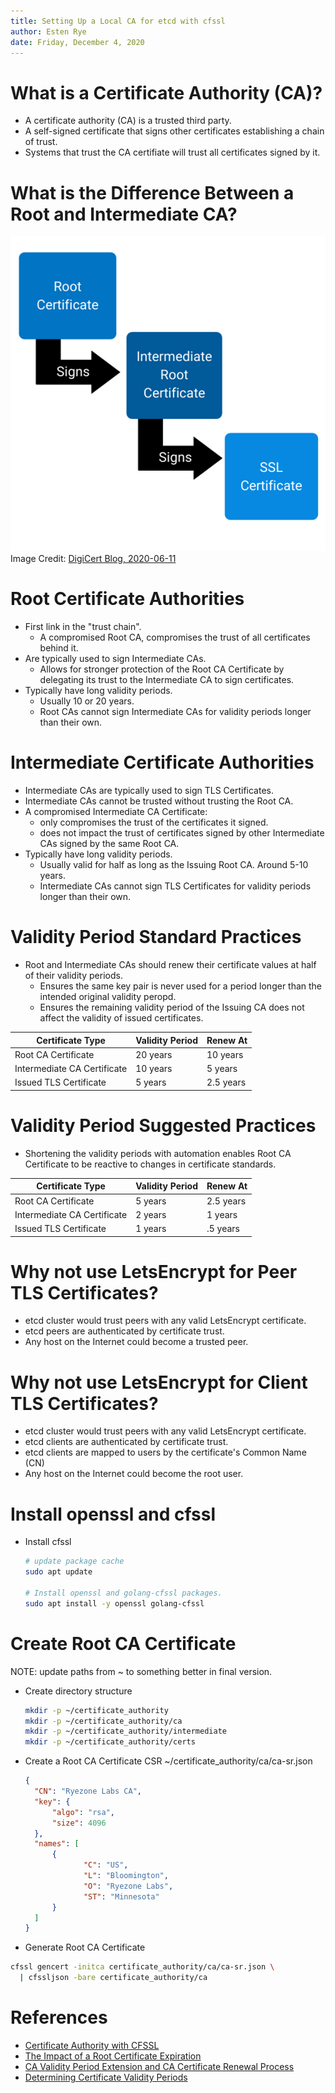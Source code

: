 ```yaml
---
title: Setting Up a Local CA for etcd with cfssl
author: Esten Rye
date: Friday, December 4, 2020
---
```


# What is a Certificate Authority (CA)?

* A certificate authority (CA) is a trusted third party.
* A self-signed certificate that signs other certificates establishing a chain
  of trust.
* Systems that trust the CA certifiate will trust all certificates signed by it.

# What is the Difference Between a Root and Intermediate CA?

![Trust Chain](./images/root-certificate.png)
Image Credit: [DigiCert Blog, 2020-06-11](https://www.digicert.com/blog/impacts-of-root-certificate-expiration/#:~:text=Certificate%20authorities%20(CAs)%20adhere%20to,prepare%20for%20when%20they%20expire.)

# Root Certificate Authorities

* First link in the "trust chain".
  * A compromised Root CA, compromises the trust of all certificates behind it.
* Are typically used to sign Intermediate CAs.
  * Allows for stronger protection of the Root CA Certificate by delegating its
    trust to the Intermediate CA to sign certificates.
* Typically have long validity periods.
  * Usually 10 or 20 years.
  * Root CAs cannot sign Intermediate CAs for validity periods longer than their
    own.

# Intermediate Certificate Authorities

* Intermediate CAs are typically used to sign TLS Certificates.
* Intermediate CAs cannot be trusted without trusting the Root CA.
* A compromised Intermediate CA Certificate:
  * only compromises the trust of the certificates it signed.  
  * does not impact the trust of certificates signed by other Intermediate CAs 
    signed by the same Root CA.
* Typically have long validity periods.
  * Usually valid for half as long as the Issuing Root CA. Around 5-10 years.
  * Intermediate CAs cannot sign TLS Certificates for validity periods longer
    than their own.

# Validity Period Standard Practices

* Root and Intermediate CAs should renew their certificate values at half of
  their validity periods.
  * Ensures the same key pair is never used for a period longer than the
    intended original validity peropd.
  * Ensures the remaining validity period of the Issuing CA does not affect the
    validity of issued certificates.

| Certificate Type            | Validity Period | Renew At  |
| --------------------------- | --------------- | --------- |
| Root CA Certificate         | 20 years        | 10 years  |
| Intermediate CA Certificate | 10 years        | 5 years   |
| Issued TLS Certificate      | 5 years         | 2.5 years |

# Validity Period Suggested Practices

* Shortening the validity periods with automation enables Root CA Certificate
  to be reactive to changes in certificate standards.

| Certificate Type            | Validity Period | Renew At  |
| --------------------------- | --------------- | ----------- |
| Root CA Certificate         | 5 years         | 2.5 years   |
| Intermediate CA Certificate | 2 years         | 1 years   |
| Issued TLS Certificate      | 1 years         | .5 years   |

# Why not use LetsEncrypt for Peer TLS Certificates?

* etcd cluster would trust peers with any valid LetsEncrypt certificate.
* etcd peers are authenticated by certificate trust.
* Any host on the Internet could become a trusted peer.

# Why not use LetsEncrypt for Client TLS Certificates?

* etcd cluster would trust peers with any valid LetsEncrypt certificate.
* etcd clients are authenticated by certificate trust.
* etcd clients are mapped to users by the certificate's Common Name (CN)
* Any host on the Internet could become the root user.

# Install openssl and cfssl

* Install cfssl

  ```bash
  # update package cache
  sudo apt update

  # Install openssl and golang-cfssl packages.
  sudo apt install -y openssl golang-cfssl
  ```

# Create Root CA Certificate

NOTE: update paths from ~ to something better in final version.

* Create directory structure

  ```bash
  mkdir -p ~/certificate_authority
  mkdir -p ~/certificate_authority/ca
  mkdir -p ~/certificate_authority/intermediate
  mkdir -p ~/certificate_authority/certs
  ```

* Create a Root CA Certificate CSR
  ~/certificate_authority/ca/ca-sr.json

  ```json
  {
    "CN": "Ryezone Labs CA",
    "key": {
        "algo": "rsa",
        "size": 4096
    },
    "names": [
        {
               "C": "US",
               "L": "Bloomington",
               "O": "Ryezone Labs",
               "ST": "Minnesota"
        }
    ]
  }
  ```

* Generate Root CA Certificate

```bash
cfssl gencert -initca certificate_authority/ca/ca-sr.json \
  | cfssljson -bare certificate_authority/ca
```
# References

* [Certificate Authority with CFSSL](https://jite.eu/2019/2/6/ca-with-cfssl/)
* [The Impact of a Root Certificate Expiration](https://www.digicert.com/blog/impacts-of-root-certificate-expiration/#:~:text=Certificate%20authorities%20(CAs)%20adhere%20to,prepare%20for%20when%20they%20expire.)
* [CA Validity Period Extension and CA Certificate Renewal Process](https://www.experts-exchange.com/articles/32336/CA-Validity-Period-Extension-and-CA-Certificate-Renewal-Process.html)
* [Determining Certificate Validity Periods](https://www.serverbrain.org/certificate-security-2003/determining-certificate-validity-periods.html)
